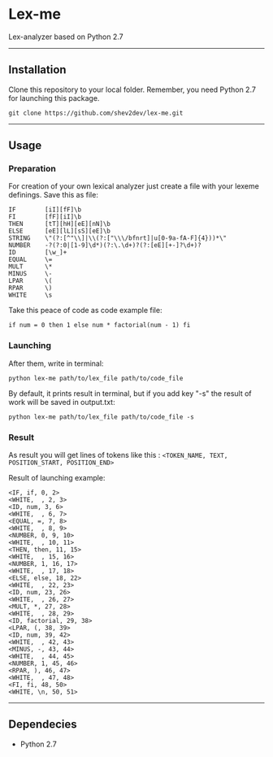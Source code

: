 # Lex-me
Lex-analyzer based on Python 2.7


----------
## Installation
Clone this repository to your local folder. Remember, you need Python 2.7 for launching this package.

    git clone https://github.com/shev2dev/lex-me.git


----------


## Usage

### Preparation
For creation of your own lexical analyzer just create a file with your lexeme definings. Save this as file:

    IF        [iI][fF]\b
    FI        [fF][iI]\b
    THEN      [tT][hH][eE][nN]\b
    ELSE      [eE][lL][sS][eE]\b
    STRING    \"(?:[^"\\]|\\(?:["\\\/bfnrt]|u[0-9a-fA-F]{4}))*\"
    NUMBER    -?(?:0|[1-9]\d*)(?:\.\d+)?(?:[eE][+-]?\d+)?
    ID        [\w_]+
    EQUAL     \=
    MULT      \*
    MINUS     \-
    LPAR      \(
    RPAR      \)
    WHITE     \s


Take this peace of code as code example file:

    if num = 0 then 1 else num * factorial(num - 1) fi

### Launching
After them, write in terminal:

    python lex-me path/to/lex_file path/to/code_file

By default, it prints result in terminal, but if you add key "-s" the result of work will be saved in output.txt:

    python lex-me path/to/lex_file path/to/code_file -s
### Result
As result you will get lines of tokens like this :
`<TOKEN_NAME, TEXT, POSITION_START, POSITION_END>`

Result of launching example:

    <IF, if, 0, 2>
    <WHITE,  , 2, 3>
    <ID, num, 3, 6>
    <WHITE,  , 6, 7>
    <EQUAL, =, 7, 8>
    <WHITE,  , 8, 9>
    <NUMBER, 0, 9, 10>
    <WHITE,  , 10, 11>
    <THEN, then, 11, 15>
    <WHITE,  , 15, 16>
    <NUMBER, 1, 16, 17>
    <WHITE,  , 17, 18>
    <ELSE, else, 18, 22>
    <WHITE,  , 22, 23>
    <ID, num, 23, 26>
    <WHITE,  , 26, 27>
    <MULT, *, 27, 28>
    <WHITE,  , 28, 29>
    <ID, factorial, 29, 38>
    <LPAR, (, 38, 39>
    <ID, num, 39, 42>
    <WHITE,  , 42, 43>
    <MINUS, -, 43, 44>
    <WHITE,  , 44, 45>
    <NUMBER, 1, 45, 46>
    <RPAR, ), 46, 47>
    <WHITE,  , 47, 48>
    <FI, fi, 48, 50>
    <WHITE, \n, 50, 51>


----------


## Dependecies
- Python 2.7
